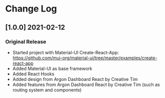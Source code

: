 # Change Log

## [1.0.0] 2021-02-12
### Original Release
- Started project with Material-UI Create-React-App: https://github.com/mui-org/material-ui/tree/master/examples/create-react-app
- Added Material-UI as base framework
- Added React Hooks
- Added design from Argon Dashboard React by Creative Tim
- Added features from Argon Dashboard React by Creative Tim (such as routing system and components)
